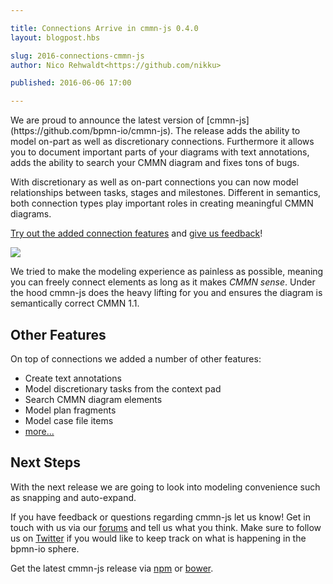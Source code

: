 ```yaml
---

title: Connections Arrive in cmmn-js 0.4.0
layout: blogpost.hbs

slug: 2016-connections-cmmn-js
author: Nico Rehwaldt<https://github.com/nikku>

published: 2016-06-06 17:00

---
```



<p class="introduction">
  We are proud to announce the latest version of [cmmn-js](https://github.com/bpmn-io/cmmn-js).
  The release adds the ability to model on-part as well as discretionary connections.
  Furthermore it allows you to document important parts of your diagrams with text annotations, adds the ability to search your CMMN diagram and fixes tons of bugs.
</p>

<!-- continue -->

With discretionary as well as on-part connections you can now model relationships between tasks, stages and milestones. Different in semantics, both connection types play important roles in creating meaningful CMMN diagrams.

[Try out the added connection features](http://demo.bpmn.io/cmmn/s/claims-file) and [give us feedback](https://forum.bpmn.io/c/users)!

<div class="figure">
  <a href="http://demo.bpmn.io/cmmn/s/claims-file">
    <img src="{{ assets }}/attachments/blog/2016/009-cmmn-connections.png">
  </a>
</div>

We tried to make the modeling experience as painless as possible, meaning you can freely connect elements as long as it makes _CMMN sense_. Under the hood cmmn-js does the heavy lifting for you and ensures the diagram is semantically correct CMMN 1.1.


## Other Features

On top of connections we added a number of other features:

* Create text annotations
* Model discretionary tasks from the context pad
* Search CMMN diagram elements
* Model plan fragments
* Model case file items
* [more...](https://github.com/bpmn-io/cmmn-js/issues?q=milestone%3A%22C02+-+Full+CMMN+Modeling+Support%22)


## Next Steps

With the next release we are going to look into modeling convenience such as snapping and auto-expand.

If you have feedback or questions regarding cmmn-js let us know! Get in touch with us via our [forums](https://forum.bpmn.io) and tell us what you think. Make sure to follow us on [Twitter](https://twitter.com/bpmn_io) if you would like to keep track on what is happening in the bpmn-io sphere.

Get the latest cmmn-js release via [npm](https://www.npmjs.com/package/cmmn-js) or [bower](https://github.com/bpmn-io/bower-cmmn-js).
